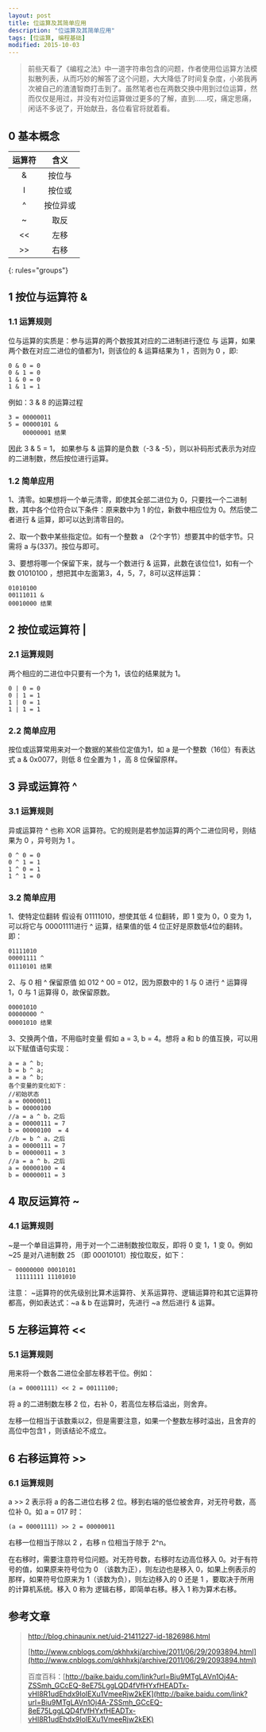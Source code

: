 ```yaml
---
layout: post
title: 位运算及其简单应用
description: "位运算及其简单应用"
tags: [位运算, 编程基础]
modified: 2015-10-03
---
```


> 前些天看了《编程之法》中一道字符串包含的问题，作者使用位运算方法模拟散列表，从而巧妙的解答了这个问题，大大降低了时间复杂度，小弟我再次被自己的渣渣智商打击到了。虽然笔者也在两数交换中用到过位运算，然而仅仅是用过，并没有对位运算做过更多的了解，直到……哎，痛定思痛，闲话不多说了，开始献丑，各位看官将就着看。

## 0 基本概念

| 运算符 | 含义 |
|:------:|:------:|
| &   |  按位与  |
| I   |  按位或  |
| ^    |     按位异或    |
| ~   |  取反  |
| <<   |  左移  |
| >>   | 右移 |
{: rules="groups"}


## 1 按位与运算符 &

### 1.1 运算规则
位与运算的实质是：参与运算的两个数按其对应的二进制进行逐位 与 运算，如果两个数在对应二进位的值都为1，则该位的 & 运算结果为 1 ，否则为 0 ，即:

    0 & 0 = 0
    0 & 1 = 0
    1 & 0 = 0
    1 & 1 = 1

例如：3 & 8 的运算过程

    3 = 00000011
    5 = 00000101 &
        00000001 结果

因此 3 & 5 = 1， 如果参与 & 运算的是负数（-3 & -5），则以补码形式表示为对应的二进制数，然后按位进行运算。

### 1.2 简单应用
1、清零。如果想将一个单元清零，即使其全部二进位为 0，只要找一个二进制数，其中各个位符合以下条件：原来数中为 1 的位，新数中相应位为 0。然后使二者进行 & 运算，即可以达到清零目的。

2、取一个数中某些指定位。如有一个整数 a （2个字节）想要其中的低字节。只需将 a 与(337)。按位与即可。

3、要想将哪一个保留下来，就与一个数进行 & 运算，此数在该位位1，如有一个数  01010100 ，想把其中左面第3，4，5，7，8可以这样运算：

    01010100
    00111011 &
    00010000 结果

## 2 按位或运算符 |

### 2.1 运算规则
两个相应的二进位中只要有一个为 1，该位的结果就为 1。

    0 | 0 = 0
    0 | 1 = 1
    1 | 0 = 1
    1 | 1 = 1

### 2.2 简单应用
按位或运算常用来对一个数据的某些位定值为1，如 a 是一个整数（16位）有表达式 a & 0x0077，则低 8 位全置为 1 ，高 8 位保留原样。

## 3 异或运算符 ^

### 3.1 运算规则
异或运算符 ^ 也称 XOR 运算符。它的规则是若参加运算的两个二进位同号，则结果为 0 ，异号则为 1 。

    0 ^ 0 = 0
    0 ^ 1 = 1
    1 ^ 0 = 1
    1 ^ 1 = 0

### 3.2 简单应用
1、使特定位翻转
假设有 01111010，想使其低 4 位翻转，即 1 变为 0，0 变为 1，可以将它与 00001111进行 ^ 运算，结果值的低 4 位正好是原数低4位的翻转。即：

    01111010
    00001111 ^
    01110101 结果

2、与 0 相 ^ 保留原值
如 012 ^ 00 = 012，因为原数中的 1 与 0 进行 ^ 运算得 1，0 与 1 运算得 0，故保留原数。

    00001010
    00000000 ^
    00001010 结果

3、交换两个值，不用临时变量
假如 a = 3, b = 4。想将 a 和 b 的值互换，可以用以下赋值语句实现：

    a = a ^ b;
    b = b ^ a;
    a = a ^ b;
    各个变量的变化如下：
    //初始状态
    a = 00000011
    b = 00000100
    //a = a ^ b，之后
    a = 00000111 = 7
    b = 00000100  = 4
    //b = b ^ a，之后
    a = 00000111 = 7
    b = 00000011 = 3
    //a = a ^ b，之后
    a = 00000100 = 4
    b = 00000011 = 3


## 4 取反运算符 ~

### 4.1 运算规则
~是一个单目运算符，用于对一个二进制数按位取反，即将 0 变 1，1 变 0。例如~25 是对八进制数 25 （即 00010101）按位取反，如下：

    ~ 00000000 00010101
      11111111 11101010

注意： ~运算符的优先级别比算术运算符、关系运算符、逻辑运算符和其它运算符都高，例如表达式：~a & b 在运算时，先进行 ~a 然后进行 & 运算。


## 5 左移运算符 <<

### 5.1 运算规则
用来将一个数各二进位全部左移若干位。例如：

    (a = 00001111) << 2 = 00111100;

将 a 的二进制数左移 2 位，右补 0，若高位左移后溢出，则舍弃。

左移一位相当于该数乘以2，但是需要注意，如果一个整数左移时溢出，且舍弃的高位中包含1 ，则该结论不成立。


## 6 右移运算符 >>

### 6.1 运算规则
a >> 2 表示将 a 的各二进位右移 2 位。移到右端的低位被舍弃，对无符号数，高位补 0。如 a = 017 时：

    (a = 00001111) >> 2 = 00000011

右移一位相当于除以 2 ，右移 n 位相当于除于 2^n。

在右移时，需要注意符号位问题。对无符号数，右移时左边高位移入 0。对于有符号的值，如果原来符号位为 0 （该数为正），则左边也是移入 0，如果上例表示的那样，如果符号位原来为 1（该数为负），则左边移入的 0 还是 1 ，要取决于所用的计算机系统。移入 0 称为 逻辑右移，即简单右移。移入 1 称为算术右移。




## 参考文章
><http://blog.chinaunix.net/uid-21411227-id-1826986.html>
>
>[http://www.cnblogs.com/qkhhxkj/archive/2011/06/29/2093894.html](http://www.cnblogs.com/qkhhxkj/archive/2011/06/29/2093894.html)
>
>百度百科：[http://baike.baidu.com/link?url=Biu9MTgLAVn1Oj4A-ZSSmh_GCcEQ-8eE75LggLQD4fVfHYxfHEADTx-vHI8R1udEhdx9IoIEXu1VmeeRjw2kEK](http://baike.baidu.com/link?url=Biu9MTgLAVn1Oj4A-ZSSmh_GCcEQ-8eE75LggLQD4fVfHYxfHEADTx-vHI8R1udEhdx9IoIEXu1VmeeRjw2kEK)
